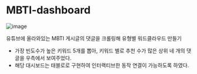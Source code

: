 # MBTI-dashboard

![image](https://user-images.githubusercontent.com/65265790/123547196-cc73ab00-d79a-11eb-843e-acdfd9ba082b.png)

유튜브에 올라와있는 MBTI 게시글의 댓글을 크롤링해 유형별 워드클라우드 만들기
- 가장 빈도수가 높은 키워드 5개를 뽑아, 키워드 별로 추천 수가 많은 상위 네 개의 댓글을 우측에서 보여주었다.
- 해당 대시보드는 태블로로 구현하여 인터랙티브한 동작 연결이 가능하도록 하였다.
